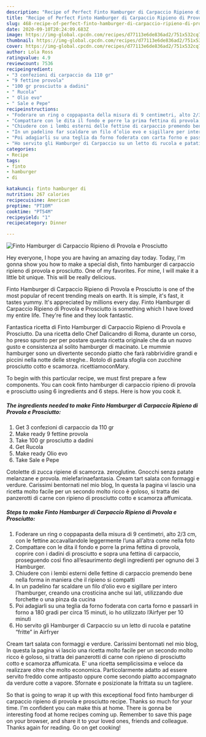 ```yaml
---
description: "Recipe of Perfect Finto Hamburger di Carpaccio Ripieno di Provola e Prosciutto"
title: "Recipe of Perfect Finto Hamburger di Carpaccio Ripieno di Provola e Prosciutto"
slug: 468-recipe-of-perfect-finto-hamburger-di-carpaccio-ripieno-di-provola-e-prosciutto
date: 2020-09-10T20:24:09.683Z
image: https://img-global.cpcdn.com/recipes/d77113e6de836ad2/751x532cq70/finto-hamburger-di-carpaccio-ripieno-di-provola-e-prosciutto-recipe-main-photo.jpg
thumbnail: https://img-global.cpcdn.com/recipes/d77113e6de836ad2/751x532cq70/finto-hamburger-di-carpaccio-ripieno-di-provola-e-prosciutto-recipe-main-photo.jpg
cover: https://img-global.cpcdn.com/recipes/d77113e6de836ad2/751x532cq70/finto-hamburger-di-carpaccio-ripieno-di-provola-e-prosciutto-recipe-main-photo.jpg
author: Lola Ross
ratingvalue: 4.9
reviewcount: 7536
recipeingredient:
- "3 confezioni di carpaccio da 110 gr"
- "9 fettine provola"
- "100 gr prosciutto a dadini"
- " Rucola"
- " Olio evo"
- " Sale e Pepe"
recipeinstructions:
- "Foderare un ring o coppapasta della misura di 9 centimetri, alto 2/3 cm, con le fettine accavallandole leggermente l’una all’altra come nella foto"
- "Compattare con le dita il fondo e porre la prima fettina di provola, coprire con i dadini di prosciutto e sopra una fettina di carpaccio, proseguendo così fino all’esaurimento degli ingredienti per ognuno dei 3 Hamburger."
- "Chiudere con i lembi esterni delle fettine di carpaccio premendo bene nella forma in maniera che il ripieno si compatti"
- "In un padelino far scaldare un filo d’olio evo e sigillare per intero l’hamburger, creando una crosticina anche sui lati, utilizzando due forchette o una pinza da cucina"
- "Poi adagiarli su una teglia da forno foderata con carta forno e passarli in forno a 180 gradi per circa 15 minuti, io ho utilizzato l’Airfyer per 10 minuti"
- "Ho servito gli Hamburger di Carpaccio su un letto di rucola e patatine “fritte” in Airfryer"
categories:
- Recipe
tags:
- finto
- hamburger
- di

katakunci: finto hamburger di 
nutrition: 267 calories
recipecuisine: American
preptime: "PT10M"
cooktime: "PT54M"
recipeyield: "1"
recipecategory: Dinner

---
```



![Finto Hamburger di Carpaccio Ripieno di Provola e Prosciutto](https://img-global.cpcdn.com/recipes/d77113e6de836ad2/751x532cq70/finto-hamburger-di-carpaccio-ripieno-di-provola-e-prosciutto-recipe-main-photo.jpg)

Hey everyone, I hope you are having an amazing day today. Today, I'm gonna show you how to make a special dish, finto hamburger di carpaccio ripieno di provola e prosciutto. One of my favorites. For mine, I will make it a little bit unique. This will be really delicious.

Finto Hamburger di Carpaccio Ripieno di Provola e Prosciutto is one of the most popular of recent trending meals on earth. It is simple, it's fast, it tastes yummy. It's appreciated by millions every day. Finto Hamburger di Carpaccio Ripieno di Provola e Prosciutto is something which I have loved my entire life. They're fine and they look fantastic.

Fantastica ricetta di Finto Hamburger di Carpaccio Ripieno di Provola e Prosciutto. Da una ricetta dello Chef Dalicandro di Roma, durante un corso, ho preso spunto per per postare questa ricetta originale che da un nuovo gusto e consistenza al solito hamburger di macinato. Le mummie hamburger sono un divertente secondo piatto che farà rabbrividire grandi e piccini nella notte delle streghe.. Rotolo di pasta sfoglia con zucchine prosciutto cotto e scamorza. ricettiamoconMary.


To begin with this particular recipe, we must first prepare a few components. You can cook finto hamburger di carpaccio ripieno di provola e prosciutto using 6 ingredients and 6 steps. Here is how you cook it.

<!--inarticleads1-->

##### The ingredients needed to make Finto Hamburger di Carpaccio Ripieno di Provola e Prosciutto:

1. Get 3 confezioni di carpaccio da 110 gr
1. Make ready 9 fettine provola
1. Take 100 gr prosciutto a dadini
1. Get  Rucola
1. Make ready  Olio evo
1. Take  Sale e Pepe


Cotolette di zucca ripiene di scamorza. zeroglutine. Gnocchi senza patate melanzane e provola. mielefarinaefantasia. Cream tart salata con formaggi e verdure. Carissimi bentornati nel mio blog, In questa la pagina vi lascio una ricetta molto facile per un secondo molto ricco è goloso, si tratta dei panzerotti di carne con ripieno di prosciutto cotto e scamorza affumicata. 

<!--inarticleads2-->

##### Steps to make Finto Hamburger di Carpaccio Ripieno di Provola e Prosciutto:

1. Foderare un ring o coppapasta della misura di 9 centimetri, alto 2/3 cm, con le fettine accavallandole leggermente l’una all’altra come nella foto
1. Compattare con le dita il fondo e porre la prima fettina di provola, coprire con i dadini di prosciutto e sopra una fettina di carpaccio, proseguendo così fino all’esaurimento degli ingredienti per ognuno dei 3 Hamburger.
1. Chiudere con i lembi esterni delle fettine di carpaccio premendo bene nella forma in maniera che il ripieno si compatti
1. In un padelino far scaldare un filo d’olio evo e sigillare per intero l’hamburger, creando una crosticina anche sui lati, utilizzando due forchette o una pinza da cucina
1. Poi adagiarli su una teglia da forno foderata con carta forno e passarli in forno a 180 gradi per circa 15 minuti, io ho utilizzato l’Airfyer per 10 minuti
1. Ho servito gli Hamburger di Carpaccio su un letto di rucola e patatine “fritte” in Airfryer


Cream tart salata con formaggi e verdure. Carissimi bentornati nel mio blog, In questa la pagina vi lascio una ricetta molto facile per un secondo molto ricco è goloso, si tratta dei panzerotti di carne con ripieno di prosciutto cotto e scamorza affumicata. E&#39; una ricetta semplicissima e veloce da realizzare oltre che molto economica. Particolarmente adatto ad essere servito freddo come antipasto oppure come secondo piatto accompagnato da verdure cotte a vapore. Sfornate e posizionate la frittata su un tagliere. 

So that is going to wrap it up with this exceptional food finto hamburger di carpaccio ripieno di provola e prosciutto recipe. Thanks so much for your time. I'm confident you can make this at home. There is gonna be interesting food at home recipes coming up. Remember to save this page on your browser, and share it to your loved ones, friends and colleague. Thanks again for reading. Go on get cooking!
